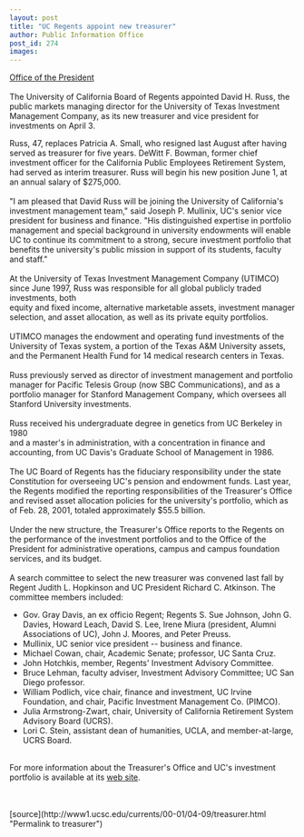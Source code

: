 ```yaml
---
layout: post
title: "UC Regents appoint new treasurer"
author: Public Information Office
post_id: 274
images:
---
```


<p>
  <a href="mailto:trey.davis@ucop.edu">Office of the President</a><br>
  <br>
  The University of California Board of Regents appointed David H. Russ, the public markets managing director for the University of Texas Investment Management Company, as its new treasurer and vice president for investments on April 3.
</p>
<p>
  Russ, 47, replaces Patricia A. Small, who resigned last August after having served as treasurer for five years. DeWitt F. Bowman, former chief investment officer for the California Public Employees Retirement System, had served as interim treasurer. Russ will begin his new position June 1, at an annual salary of $275,000.<br>
  <br>
  "I am pleased that David Russ will be joining the University of California's investment management team," said Joseph P. Mullinix, UC's senior vice president for business and finance. "His distinguished expertise in portfolio management and special background in university endowments will enable UC to continue its commitment to a strong, secure investment portfolio that benefits the university's public mission in support of its students, faculty and staff."<br>
  <br>
  At the University of Texas Investment Management Company (UTIMCO) since June 1997, Russ was responsible for all global publicly traded investments, both<br>
  equity and fixed income, alternative marketable assets, investment manager selection, and asset allocation, as well as its private equity portfolios.<br>
  <br>
  UTIMCO manages the endowment and operating fund investments of the<br>
  University of Texas system, a portion of the Texas A&amp;M University assets,<br>
  and the Permanent Health Fund for 14 medical research centers in Texas.<br>
  <br>
  Russ previously served as director of investment management and portfolio<br>
  manager for Pacific Telesis Group (now SBC Communications), and as a portfolio manager for Stanford Management Company, which oversees all<br>
  Stanford University investments.<br>
  <br>
  Russ received his undergraduate degree in genetics from UC Berkeley in 1980<br>
  and a master's in administration, with a concentration in finance and accounting, from UC Davis's Graduate School of Management in 1986.<br>
  <br>
  The UC Board of Regents has the fiduciary responsibility under the state<br>
  Constitution for overseeing UC's pension and endowment funds. Last year,<br>
  the Regents modified the reporting responsibilities of the Treasurer's Office and revised asset allocation policies for the university's portfolio, which as of Feb. 28, 2001, totaled approximately $55.5 billion.<br>
  <br>
  Under the new structure, the Treasurer's Office reports to the Regents on the performance of the investment portfolios and to the Office of the President for administrative operations, campus and campus foundation services, and its budget.<br>
  <br>
  A search committee to select the new treasurer was convened last fall by Regent Judith L. Hopkinson and UC President Richard C. Atkinson. The committee members included:
</p>
<ul>
  <li>Gov. Gray Davis, an ex officio Regent; Regents S. Sue Johnson, John G. Davies, Howard Leach, David S. Lee, Irene Miura (president, Alumni Associations of UC), John J. Moores, and Peter Preuss.
  </li>
  <li>Mullinix, UC senior vice president -- business and finance.
  </li>
  <li>Michael Cowan, chair, Academic Senate; professor, UC Santa Cruz.
  </li>
  <li>John Hotchkis, member, Regents' Investment Advisory Committee.
  </li>
  <li>Bruce Lehman, faculty adviser, Investment Advisory Committee; UC San Diego professor.
  </li>
  <li>William Podlich, vice chair, finance and investment, UC Irvine Foundation, and chair, Pacific Investment Management Co. (PIMCO).
  </li>
  <li>Julia Armstrong-Zwart, chair, University of California Retirement System Advisory Board (UCRS).
  </li>
  <li>Lori C. Stein, assistant dean of humanities, UCLA, and member-at-large, UCRS Board.
  </li>
</ul>
<p>
  <br>
  For more information about the Treasurer's Office and UC's investment<br>
  portfolio is available at its <a href="http://www.ucop.edu/treasurer/">web site</a>.<br>
  <br>
  <br>

</p>
[source](http://www1.ucsc.edu/currents/00-01/04-09/treasurer.html "Permalink to treasurer")
